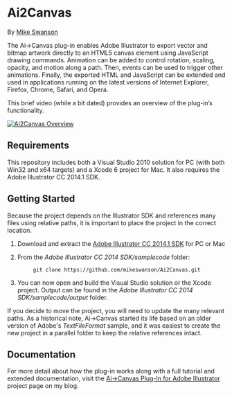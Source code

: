 Ai2Canvas
=========

By [Mike Swanson](http://blog.mikeswanson.com/)

The Ai->Canvas plug-in enables Adobe Illustrator to export vector and bitmap artwork directly to an HTML5 canvas element using JavaScript drawing commands. Animation can be added to control rotation, scaling, opacity, and motion along a path. Then, events can be used to trigger other animations. Finally, the exported HTML and JavaScript can be extended and used in applications running on the latest versions of Internet Explorer, Firefox, Chrome, Safari, and Opera.

This brief video (while a bit dated) provides an overview of the plug-in’s functionality.

[![Ai2Canvas Overview](http://img.youtube.com/vi/L1W9AyK2MPc/0.jpg)](http://www.youtube.com/watch?v=L1W9AyK2MPc)

## Requirements

This repository includes both a Visual Studio 2010 solution for PC (with both Win32 and x64 targets) and a Xcode 6 project for Mac. It also requires the Adobe Illustrator CC 2014.1 SDK.

## Getting Started

Because the project depends on the Illustrator SDK and references many files using relative paths, it is important to place the project in the correct location.

1. Download and extract the [Adobe Illustrator CC 2014.1 SDK](http://www.adobe.com/devnet/illustrator/sdk/eula_cc1.html) for PC or Mac

2. From the _Adobe Illustrator CC 2014 SDK/samplecode_ folder:

			git clone https://github.com/mikeswanson/Ai2Canvas.git

3. You can now open and build the Visual Studio solution or the Xcode project. Output can be found in the _Adobe Illustrator CC 2014 SDK/samplecode/output_ folder.

If you decide to move the project, you will need to update the many relevant paths. As a historical note, Ai->Canvas started its life based on an older version of Adobe's _TextFileFormat_ sample, and it was easiest to create the new project in a parallel folder to keep the relative references intact.

## Documentation

For more detail about how the plug-in works along with a full tutorial and extended documentation, visit the [Ai->Canvas Plug-In for Adobe Illustrator](http://blog.mikeswanson.com/ai2canvas) project page on my blog.